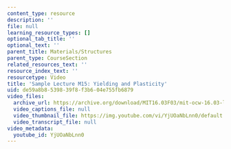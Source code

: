 ```yaml
---
content_type: resource
description: ''
file: null
learning_resource_types: []
optional_tab_title: ''
optional_text: ''
parent_title: Materials/Structures
parent_type: CourseSection
related_resources_text: ''
resource_index_text: ''
resourcetype: Video
title: 'Sample Lecture M15: Yielding and Plasticity'
uid: de59a8b8-5398-39f8-f3b6-04e755fb6879
video_files:
  archive_url: https://archive.org/download/MIT16.03F03/mit-ocw-16.03-lec-mit-01mar2004.mpg-220k.mp4
  video_captions_file: null
  video_thumbnail_file: https://img.youtube.com/vi/YjUOaNbLnn0/default.jpg
  video_transcript_file: null
video_metadata:
  youtube_id: YjUOaNbLnn0
---
```


